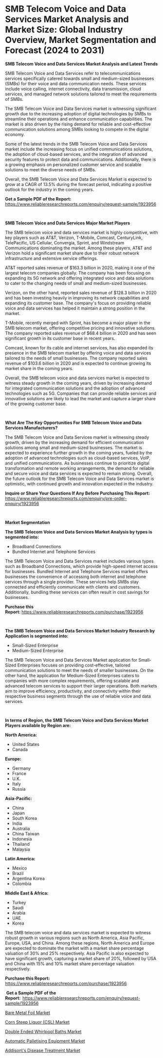 <p><h1>SMB Telecom Voice and Data Services Market Analysis and Market Size: Global Industry Overview, Market Segmentation and Forecast (2024 to 2031)</h1></p><p><strong>SMB Telecom Voice and Data Services Market Analysis and Latest Trends</strong></p>
<p><p>SMB Telecom Voice and Data Services refer to telecommunications services specifically catered towards small and medium-sized businesses (SMBs) for their voice and data communication needs. These services include voice calling, internet connectivity, data transmission, cloud services, and managed network solutions tailored to meet the requirements of SMBs.</p><p>The SMB Telecom Voice and Data Services market is witnessing significant growth due to the increasing adoption of digital technologies by SMBs to streamline their operations and enhance communication capabilities. The market is also driven by the rising demand for reliable and cost-effective communication solutions among SMBs looking to compete in the digital economy.</p><p>Some of the latest trends in the SMB Telecom Voice and Data Services market include the increasing focus on unified communications solutions, the adoption of cloud-based services, and the integration of advanced security features to protect data and communications. Additionally, there is a growing emphasis on personalized customer service and scalable solutions to meet the diverse needs of SMBs.</p><p>Overall, the SMB Telecom Voice and Data Services Market is expected to grow at a CAGR of 13.5% during the forecast period, indicating a positive outlook for the industry in the coming years.</p></p>
<p><strong>Get a Sample PDF of the Report:&nbsp;</strong> <a href="https://www.reliableresearchreports.com/enquiry/request-sample/1923956">https://www.reliableresearchreports.com/enquiry/request-sample/1923956</a></p>
<p>&nbsp;</p>
<p><strong>SMB Telecom Voice and Data Services Major Market Players</strong></p>
<p><p>The SMB telecom voice and data services market is highly competitive, with key players such as AT&T, Verizon, T-Mobile, Comcast, CenturyLink, TelePacific, US Cellular, Convergia, Sprint, and Windstream Communications dominating the market. Among these players, AT&T and Verizon hold a significant market share due to their robust network infrastructure and extensive service offerings.</p><p>AT&T reported sales revenue of $163.3 billion in 2020, making it one of the largest telecom companies globally. The company has been focusing on expanding its 5G network and offering integrated voice and data solutions to cater to the changing needs of small and medium-sized businesses.</p><p>Verizon, on the other hand, reported sales revenue of $128.3 billion in 2020 and has been investing heavily in improving its network capabilities and expanding its customer base. The company's focus on providing reliable voice and data services has helped it maintain a strong position in the market.</p><p>T-Mobile, recently merged with Sprint, has become a major player in the SMB telecom market, offering competitive pricing and innovative solutions. The company reported sales revenue of $68.4 billion in 2020 and has seen significant growth in its customer base in recent years.</p><p>Comcast, known for its cable and internet services, has also expanded its presence in the SMB telecom market by offering voice and data services tailored to the needs of small businesses. The company reported sales revenue of $103.6 billion in 2020 and is expected to continue growing its market share in the coming years.</p><p>Overall, the SMB telecom voice and data services market is expected to witness steady growth in the coming years, driven by increasing demand for integrated communication solutions and the adoption of advanced technologies such as 5G. Companies that can provide reliable services and innovative solutions are likely to lead the market and capture a larger share of the growing customer base.</p></p>
<p>&nbsp;</p>
<p><strong>What Are The Key Opportunities For SMB Telecom Voice and Data Services Manufacturers?</strong></p>
<p><p>The SMB Telecom Voice and Data Services market is witnessing steady growth, driven by the increasing demand for efficient communication solutions among small and medium-sized businesses. The market is expected to experience further growth in the coming years, fueled by the adoption of advanced technologies such as cloud-based services, VoIP, and unified communications. As businesses continue to prioritize digital transformation and remote working arrangements, the demand for reliable and secure voice and data services is expected to remain strong. Overall, the future outlook for the SMB Telecom Voice and Data Services market is optimistic, with continued growth and innovation expected in the industry.</p></p>
<p><strong>Inquire or Share Your Questions If Any Before Purchasing This Report:</strong> <a href="https://www.reliableresearchreports.com/enquiry/pre-order-enquiry/1923956">https://www.reliableresearchreports.com/enquiry/pre-order-enquiry/1923956</a></p>
<p>&nbsp;</p>
<p><strong>Market Segmentation</strong></p>
<p><strong>The SMB Telecom Voice and Data Services Market Analysis by types is segmented into:</strong></p>
<p><ul><li>Broadband Connections</li><li>Bundled Internet and Telephone Services</li></ul></p>
<p><p>The SMB Telecom Voice and Data Services market includes various types such as Broadband Connections, which provide high-speed internet access for businesses. Bundled Internet and Telephone Services market offers businesses the convenience of accessing both internet and telephone services through a single provider. These services help SMBs stay connected and efficiently communicate with clients and customers. Additionally, bundling these services can often result in cost savings for businesses.</p></p>
<p><strong>Purchase this Report:&nbsp;</strong><a href="https://www.reliableresearchreports.com/purchase/1923956">https://www.reliableresearchreports.com/purchase/1923956</a></p>
<p>&nbsp;</p>
<p><strong>The SMB Telecom Voice and Data Services Market Industry Research by Application is segmented into:</strong></p>
<p><ul><li>Small-Sized Enterprise</li><li>Medium-Sized Enterprise</li></ul></p>
<p><p>The SMB Telecom Voice and Data Services Market application for Small-Sized Enterprises focuses on providing cost-effective, tailored communication solutions to meet the needs of smaller businesses. On the other hand, the application for Medium-Sized Enterprises caters to companies with more complex requirements, offering scalable and advanced telecom services to support their larger operations. Both markets aim to improve efficiency, productivity, and connectivity within their respective business segments through the use of reliable voice and data services.</p></p>
<p>&nbsp;</p>
<p><strong>In terms of Region, the SMB Telecom Voice and Data Services Market Players available by Region are:</strong></p>
<p>
    <p> <strong> North America: </strong>
        <ul>
            <li>United States</li>
            <li>Canada</li>
        </ul>
        </p> 
    <p> <strong> Europe: </strong>
        <ul>
            <li>Germany</li>
            <li>France</li>
            <li>U.K.</li>
            <li>Italy</li>
            <li>Russia</li>
        </ul>
        </p> 
    <p> <strong> Asia-Pacific: </strong>
        <ul>
            <li>China</li>
            <li>Japan</li>
            <li>South Korea</li>
            <li>India</li>
            <li>Australia</li>
            <li>China Taiwan</li>
            <li>Indonesia</li>
            <li>Thailand</li>
            <li>Malaysia</li>
        </ul>
        </p> 
    <p> <strong> Latin America: </strong>
        <ul>
            <li>Mexico</li>
            <li>Brazil</li>
            <li>Argentina Korea</li>
            <li>Colombia</li>
        </ul>
        </p> 
    <p> <strong> Middle East & Africa: </strong>
        <ul>
            <li>Turkey</li>
            <li>Saudi</li>
            <li>Arabia</li>
            <li>UAE</li>
            <li>Korea</li>
        </ul>
    </p>
    </p>
<p><p>The SMB telecom voice and data services market is expected to witness robust growth in various regions such as North America, Asia Pacific, Europe, USA, and China. Among these regions, North America and Europe are expected to dominate the market with a market share percentage valuation of 30% and 25% respectively. Asia Pacific is also expected to have significant growth, capturing a market share of 20%, followed by USA and China with 15% and 10% market share percentage valuation respectively.</p></p>
<p><strong>Purchase this Report: </strong><a href="https://www.reliableresearchreports.com/purchase/1923956">https://www.reliableresearchreports.com/purchase/1923956</a></p>
<p>&nbsp;<strong>Get a Sample PDF of the Report:&nbsp;&nbsp;</strong><a href="https://www.reliableresearchreports.com/enquiry/request-sample/1923956">https://www.reliableresearchreports.com/enquiry/request-sample/1923956</a></p>
<p><strong></strong></p>
<p><p><a href="https://view.publitas.com/reportprime-1/bare-metal-foil-market-research-report-provides-critical-insights-that-can-help-shape-business-development-and-investment-strategies/">Bare Metal Foil Market</a></p><p><a href="https://butternut-bug-553.notion.site/Corn-Steep-Liquor-CSL-Market-Size-Market-Trends-and-Growth-Outlook-forecasted-for-period-from-20-3f544b0406a84cf9815769c505baf369">Corn Steep Liquor (CSL) Market</a></p><p><a href="https://view.publitas.com/reportprime-1/global-double-ended-whirlpool-baths-market-by-types-applications-and-major-players-with-regional-growth-rate-analysis-and-development-situation-from-2024-to-2031/">Double Ended Whirlpool Baths Market</a></p><p><a href="https://invited-way-688.notion.site/Decoding-the-Automatic-Palletising-Equipment-Market-A-Deep-Dive-into-the-Latest-Market-Trends-Mark-fe833b958ad64c41a00d0abb8c902b51">Automatic Palletising Equipment Market</a></p><p><a href="https://mire-aunt-385.notion.site/Addison-s-Disease-Treatment-Market-Size-Share-Trends-Analysis-Report-By-Application-Regional-Ou-cc65fd17877c4a8bb33a504d155a6701">Addison\'s Disease Treatment Market</a></p></p>